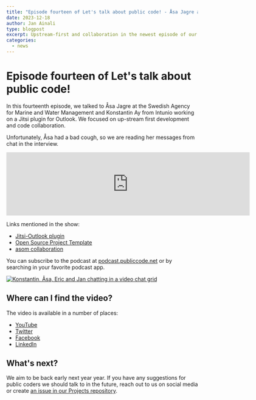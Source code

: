 ```yaml
---
title: "Episode fourteen of Let's talk about public code! - Åsa Jagre and Konstantin Ay, Jitsi Outlook plugin"
date: 2023-12-18
author: Jan Ainali
type: blogpost
excerpt: Upstream-first and collaboration in the newest episode of our podcast
categories:
  - news
---
```


# Episode fourteen of Let's talk about public code!

In this fourteenth episode, we talked to Åsa Jagre at the Swedish Agency for Marine and Water Management and Konstantin Ay from Intunio working on a Jitsi plugin for Outlook. We focused on up-stream first development and code collaboration.

Unfortunately, Åsa had a bad cough, so we are reading her messages from chat in the interview.

<iframe title="#14 - Åsa Jagre and Konstantin Ay, Jitsi Outlook plugin" width="640" height="166" scrolling="no" frameborder="no" src="https://open.audio/embed.html?&amp;type=track&amp;id=413837"></iframe>

Links mentioned in the show:

* [Jitsi-Outlook plugin](https://github.com/diggsweden/jitsi-outlook/)
* [Open Source Project Template](https://github.com/diggsweden/open-source-project-template)
* [asom collaboration](https://github.com/diggsweden/asom-docs)

You can subscribe to the podcast at [podcast.publiccode.net](https://podcast.publiccode.net/e/14-asa-jagre-and-konstantin-ay-jitsi-outlook-plugin/) or by searching in your favorite podcast app.

[![Konstantin, Åsa, Eric and Jan chatting in a video chat grid]({{site.url}}/assets/screenshot-episode-14.png)](https://www.youtube.com/watch?v=GK_iQWzsZLM)

## Where can I find the video?

The video is available in a number of places:

* [YouTube](https://www.youtube.com/watch?v=GK_iQWzsZLM)
* [Twitter](https://twitter.com/publiccodenet/status/1734951397416911333)
* [Facebook](https://www.facebook.com/publiccodenet/videos/721203043264791)
* [LinkedIn](https://www.linkedin.com/events/let-stalkaboutpubliccode-14-saj7138479369580146688/theater/)

## What's next?

We aim to be back early next year year.
If you have any suggestions for public coders we should talk to in the future, reach out to us on social media or create [an issue in our Projects repository](https://github.com/publiccodenet/projects/issues/new).
